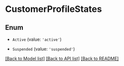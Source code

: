 # CustomerProfileStates


## Enum

* `Active` (value: `'active'`)

* `Suspended` (value: `'suspended'`)

[[Back to Model list]](../README.md#documentation-for-models) [[Back to API list]](../README.md#documentation-for-api-endpoints) [[Back to README]](../README.md)

